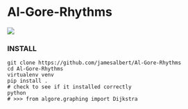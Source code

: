 # Al-Gore-Rhythms

![](https://cdn.meme.am/instances/250x250/72540017.jpg)


### INSTALL

```
git clone https://github.com/jamesalbert/Al-Gore-Rhythms
cd Al-Gore-Rhythms
virtualenv venv
pip install .
# check to see if it installed correctly
python
# >>> from algore.graphing import Dijkstra
```
